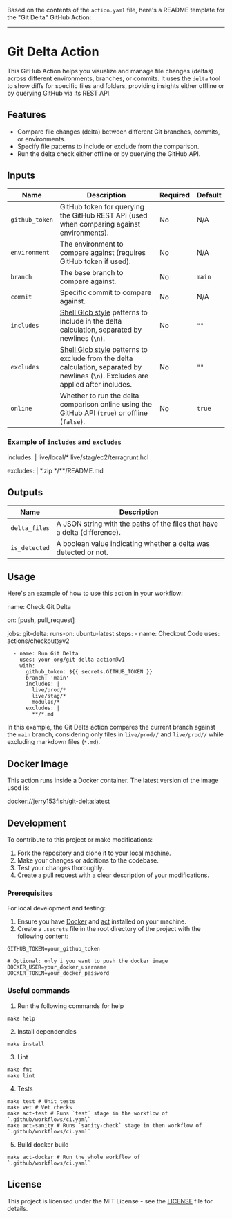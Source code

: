Based on the contents of the `action.yaml` file, here's a README template for the "Git Delta" GitHub Action:

---

# Git Delta Action

This GitHub Action helps you visualize and manage file changes (deltas) across different environments, branches, or commits. It uses the `delta` tool to show diffs for specific files and folders, providing insights either offline or by querying GitHub via its REST API.

## Features

- Compare file changes (delta) between different Git branches, commits, or environments.
- Specify file patterns to include or exclude from the comparison.
- Run the delta check either offline or by querying the GitHub API.

## Inputs

| Name              | Description                                                                                              | Required | Default      |
|-------------------|----------------------------------------------------------------------------------------------------------|----------|--------------|
| `github_token`    | GitHub token for querying the GitHub REST API (used when comparing against environments).                 | No       | N/A          |
| `environment`     | The environment to compare against (requires GitHub token if used).                                       | No       | N/A          |
| `branch`          | The base branch to compare against.                                                                      | No       | `main`       |
| `commit`          | Specific commit to compare against.                                                                      | No       | N/A          |
| `includes`        | [Shell Glob style](https://teaching.idallen.com/cst8207/18w/notes/190_glob_patterns.html) patterns to include in the delta calculation, separated by newlines (`\n`).                        | No       | `""`         |
| `excludes`        | [Shell Glob style](https://teaching.idallen.com/cst8207/18w/notes/190_glob_patterns.html) patterns to exclude from the delta calculation, separated by newlines (`\n`). Excludes are applied after includes. | No       | `""`         |
| `online`          | Whether to run the delta comparison online using the GitHub API (`true`) or offline (`false`).            | No       | `true`       |

### Example of `includes` and `excludes`


includes: |
  live/local/*
  live/stag/ec2/terragrunt.hcl

excludes: |
  *.zip
  */**/README.md


## Outputs

| Name            | Description                                                             |
|-----------------|-------------------------------------------------------------------------|
| `delta_files`   | A JSON string with the paths of the files that have a delta (difference).|
| `is_detected`   | A boolean value indicating whether a delta was detected or not.          |

## Usage

Here's an example of how to use this action in your workflow:


name: Check Git Delta

on: [push, pull_request]

jobs:
  git-delta:
    runs-on: ubuntu-latest
    steps:
      - name: Checkout Code
        uses: actions/checkout@v2

      - name: Run Git Delta
        uses: your-org/git-delta-action@v1
        with:
          github_token: ${{ secrets.GITHUB_TOKEN }}
          branch: 'main'
          includes: |
            live/prod/*
            live/stag/*
            modules/*
          excludes: |
            **/*.md


In this example, the Git Delta action compares the current branch against the `main` branch, considering only files in `live/prod//` and `live/prod//` while excluding markdown files (`*.md`).

## Docker Image

This action runs inside a Docker container. The latest version of the image used is:

docker://jerry153fish/git-delta:latest

## Development

To contribute to this project or make modifications:

1. Fork the repository and clone it to your local machine.
2. Make your changes or additions to the codebase.
3. Test your changes thoroughly.
4. Create a pull request with a clear description of your modifications.

### Prerequisites
For local development and testing:

1. Ensure you have [Docker](https://www.docker.com/) and [act](https://github.com/nektos/act) installed on your machine.
2. Create a `.secrets` file in the root directory of the project with the following content:


```
GITHUB_TOKEN=your_github_token

# Optional: only i you want to push the docker image
DOCKER_USER=your_docker_username
DOCKER_TOKEN=your_docker_password
```

### Useful commands

1. Run the following commands for help
   
```
make help
```

2. Install dependencies

```
make install
```

3. Lint
   
```
make fmt 
make lint
```
   
4. Tests

```
make test # Unit tests
make vet # Vet checks
make act-test # Runs `test` stage in the workflow of `.github/workflows/ci.yaml`
make act-sanity # Runs `sanity-check` stage in then workflow of `.github/workflows/ci.yaml`
```

5. Build docker build

```
make act-docker # Run the whole workflow of `.github/workflows/ci.yaml`
```

## License

This project is licensed under the MIT License - see the [LICENSE](LICENSE) file for details.